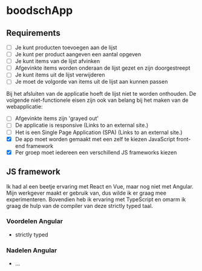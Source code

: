 # boodschApp

## Requirements

- [ ] Je kunt producten toevoegen aan de lijst
- [ ] Je kunt per product aangeven een aantal opgeven
- [ ] Je kunt items van de lijst afvinken
- [ ] Afgevinkte items worden onderaan de lijst gezet en zijn doorgestreept
- [ ] Je kunt items uit de lijst verwijderen
- [ ] Je moet de volgorde van items uit de lijst aan kunnen passen

Bij het afsluiten van de applicatie hoeft de lijst niet te worden onthouden. De volgende niet-functionele eisen zijn ook van belang bij het maken van de webapplicatie:

- [ ] Afgevinkte items zijn 'grayed out'
- [ ] De applicatie is responsive (Links to an external site.)
- [ ] Het is een Single Page Application (SPA) (Links to an external site.)
- [x] De app moet worden gemaakt met een zelf te kiezen JavaScript front-end framework
- [x] Per groep moet iedereen een verschillend JS frameworks kiezen

## JS framework

Ik had al een beetje ervaring met React en Vue, maar nog niet met Angular. Mijn werkgever maakt er gebruik van, dus wilde ik er graag mee experimenteren. Bovendien heb ik ervaring met TypeScript en omarm ik graag de hulp van de compiler van deze strictly typed taal.

### Voordelen Angular

- strictly typed

### Nadelen Angular

- ...
